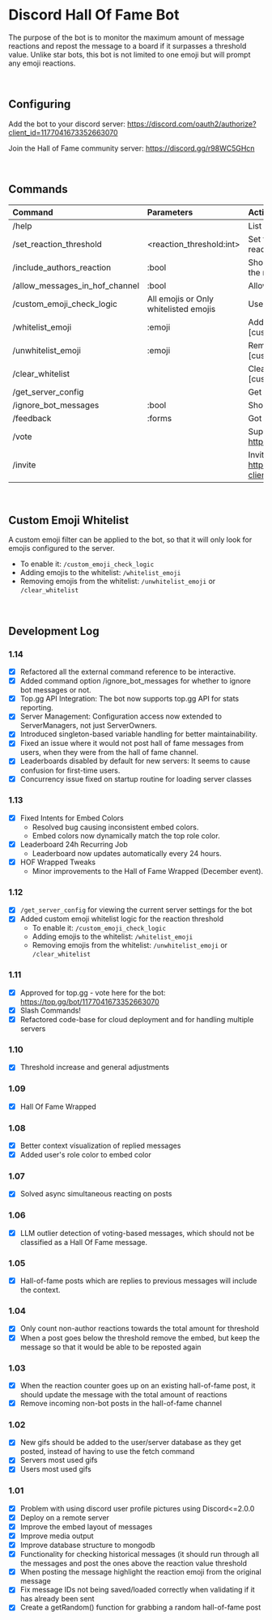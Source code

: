 # Discord Hall Of Fame Bot
The purpose of the bot is to monitor the maximum amount of message reactions and repost the message to a board if it surpasses a threshold value. Unlike star bots, this bot is not limited to one emoji but will prompt any emoji reactions.

<br>

## Configuring

Add the bot to your discord server: https://discord.com/oauth2/authorize?client_id=1177041673352663070

Join the Hall of Fame community server: https://discord.gg/r98WC5GHcn

<br>

## Commands

| Command                        | Parameters                            | Action                                                                                             | Example                        |
|:-------------------------------|:--------------------------------------|:---------------------------------------------------------------------------------------------------|:-------------------------------|
| /help                          |                                       | List of commands                                                                                   | /help                          |
| /set_reaction_threshold        | <reaction_threshold:int>              | Set the amount of reactions needed for a post to reach hall of fame                                | /set_reaction_threshold 5      |
| /include_authors_reaction      | :bool                                 | Should the author of a message be included in the reaction count?                                  | /include_authors_reaction      |
| /allow_messages_in_hof_channel | :bool                                 | Allow anyone to type in the Hall of Fame channel                                                   | /allow_messages_in_hof_channel |
| /custom_emoji_check_logic      | All emojis or Only whitelisted emojis | Use only whitelisted emojis for the reaction count                                                 | /custom_emoji_check_logic      |
| /whitelist_emoji               | :emoji                                | Add a whitelisted emoji to the list [custom_emoji_check_logic]                                     | /whitelist_emoji 👍            |
| /unwhitelist_emoji             | :emoji                                | Remove a whitelisted emoji from the list [custom_emoji_check_logic]                                | /unwhitelist_emoji 👍          |
| /clear_whitelist               |                                       | Clear the whitelist of emojis [custom_emoji_check_logic]                                           | /clear_whitelist               |
| /get_server_config             |                                       | Get the current bot configuration for the server                                                   | /get_server_config             |
| /ignore_bot_messages           | :bool                                 | Should the bot ignore messages from other bots?                                                                            | /get_server_config             |
| /feedback                      | :forms                                | Got a feature request or bug report? Let us know!                                                  | /feedback                      |
| /vote                          |                                       | Support the bot by voting for it on top.gg: https://top.gg/bot/1177041673352663070/vote            | /vote                          |
| /invite                        |                                       | Invite the bot to your server: https://discord.com/oauth2/authorize?client_id=1177041673352663070! | /invite                        |


<br>

## Custom Emoji Whitelist
A custom emoji filter can be applied to the bot, so that it will only look for emojis configured to the server.
  - To enable it: ``/custom_emoji_check_logic``
  - Adding emojis to the whitelist: ``/whitelist_emoji``
  - Removing emojis from the whitelist: ``/unwhitelist_emoji`` or ``/clear_whitelist``

<br>


## Development Log

### 1.14
- [x] Refactored all the external command reference to be interactive.
- [x] Added command option /ignore_bot_messages for whether to ignore bot messages or not.
- [x] Top.gg API Integration: The bot now supports top.gg API for stats reporting.
- [x] Server Management: Configuration access now extended to ServerManagers, not just ServerOwners.
- [x] Introduced singleton-based variable handling for better maintainability.
- [x] Fixed an issue where it would not post hall of fame messages from users, when they were from the hall of fame channel.
- [x] Leaderboards disabled by default for new servers: It seems to cause confusion for first-time users.
- [x] Concurrency issue fixed on startup routine for loading server classes

### 1.13
- [x] Fixed Intents for Embed Colors
  - Resolved bug causing inconsistent embed colors.
  - Embed colors now dynamically match the top role color.
- [x] Leaderboard 24h Recurring Job
  - Leaderboard now updates automatically every 24 hours.
- [x] HOF Wrapped Tweaks
  - Minor improvements to the Hall of Fame Wrapped (December event).

### 1.12
- [x] ``/get_server_config`` for viewing the current server settings for the bot
- [x] Added custom emoji whitelist logic for the reaction threshold
  - To enable it: ``/custom_emoji_check_logic``
  - Adding emojis to the whitelist: ``/whitelist_emoji``
  - Removing emojis from the whitelist: ``/unwhitelist_emoji`` or ``/clear_whitelist``

### 1.11
- [x] Approved for top.gg - vote here for the bot: https://top.gg/bot/1177041673352663070
- [x] Slash Commands!
- [x] Refactored code-base for cloud deployment and for handling multiple servers

### 1.10
- [x] Threshold increase and general adjustments

### 1.09
- [x] Hall Of Fame Wrapped

### 1.08
- [x] Better context vísualization of replied messages
- [x] Added user's role color to embed color

### 1.07
- [x] Solved async simultaneous reacting on posts

### 1.06
- [x] LLM outlier detection of voting-based messages, which should not be classified as a Hall Of Fame message. 

### 1.05
- [x] Hall-of-fame posts which are replies to previous messages will include the context.

### 1.04
- [x] Only count non-author reactions towards the total amount for threshold
- [x] When a post goes below the threshold remove the embed, but keep the message so that it would be able to be reposted again

### 1.03
- [x] When the reaction counter goes up on an existing hall-of-fame post, it should update the message with the total amount of reactions
- [x] Remove incoming non-bot posts in the hall-of-fame channel

### 1.02
- [x] New gifs should be added to the user/server database as they get posted, instead of having to use the fetch command
- [x] Servers most used gifs
- [x] Users most used gifs

### 1.01
- [x] Problem with using discord user profile pictures using Discord<=2.0.0
- [x] Deploy on a remote server
- [x] Improve the embed layout of messages
- [x] Improve media output
- [x] Improve database structure to mongodb
- [x] Functionality for checking historical messages (it should run through all the messages and post the ones above the reaction value threshold
- [x] When posting the message highlight the reaction emoji from the original message
- [x] Fix message IDs not being saved/loaded correctly when validating if it has already been sent
- [x] Create a getRandom() function for grabbing a random hall-of-fame post
